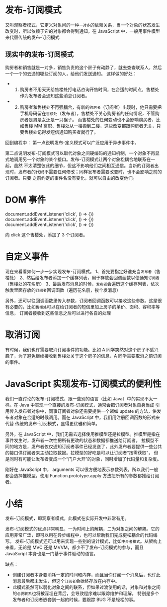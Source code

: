 # 发布-订阅模式

又叫观察者模式，它定义对象间的一种`一对多`的依赖关系，当一个对象的状态发生改变时，所以依赖于它的对象都会得到通知。在 JavaScript 中，一般用事件模型
来代替传统的发布-订阅模式

## 现实中的发布-订阅模式

购房者和销售就是一对多，销售负责的这个房子有动静了，就去查查联系人，然后一个一个的去通知哪些订阅的人，给他们发送通知。
这样做的好处：

- 1. 购房者不用天天给售楼处打电话咨询开售时间，在合适的时间点，售楼处作为发布者会通知这些消息订阅者。

- 2. 购房者和售楼处不再强耦合，有新的`购房者`（订阅者）出现时，他只需要把手机号码留在`售楼处`（发布者），售楼处不关心购房者的任何情况，不管购房者是男是女还是一只猴子。
     而售楼处的任何变动也不会影响购买者，比如售楼 MM 离职、售楼处从一楼搬到二楼，这些改变都跟购房者无关，只要售楼处记得发短信通知购买者就行了。

回到编程中：
第一点说明发布-定义模式可以广泛应用于异步事件中。

第二点说明发布-订阅模式可以取代对象之间硬编码的通知机制，一个对象不再显式地调用另一个对象的某个接口。发布-订阅模式让两个对象松耦合地联系在一起，虽然
不太清楚彼此的细节，但这不影响他们之间相互通信。当新的订阅者出现时，发布者的代码不需要任何修改；同样发布者需要改变时，也不会影响之前的订阅者。只要
之前约定的事件名没有变化，就可以自由的改变他们。

# DOM 事件

document.addEventListener('click', () => {})
document.addEventListener('click', () => {})
document.addEventListener('click', () => {})

向 click 这个售楼处，添加了 3 个订阅者。

# 自定义事件

现在来看看如何一步一步实现发布-订阅模式。
1、首先要指定好谁充当`发布者`（售楼处）
2、然后给发布者添加一个缓存列表，用于存放会回调函数以便通知`订阅者`（售楼处的花名册）
3、最后发布消息的时候，`发布者`会遍历这个缓存列表，依次触发里面存放的`订阅者`回调函数（遍历花名册，挨个发消息）

另外，还可以往回调函数里传入参数，订阅者回调函数可以接收这些参数。这是很有必要的，比如`售楼处`可以在给订阅者的短信里加上房子的单价、面积、容积率等信息，
订阅者接收到这些信息之后可以进行各自的处理

# 取消订阅

有时候，我们也许需要取消订阅事件的功能。比如 A 同学突然对这个房子不感兴趣了，为了避免继续接收到售楼处关于这个房子的信息，A 同学需要取消之前订阅的事件。

# JavaScript 实现发布-订阅模式的便利性

我们一直讨论的发布-订阅模式，跟一些别的语言（比如 Java）中的实现不太一样。在 Java 中实现一个直接的发布-订阅模式，通常会把订阅者对象自身当成
引用传入发布者对象中，同事订阅者对象还需要提供一个诸如 update 的方法，供发布者对象在合适的时候调用。而在 JavaScript 中，我们用注册回调函数的形式来代替
传统的发布-订阅模式，显得更优雅和简单。

另外，在 JavaScript 中，我们无需去选择使用推模型还是拉模型。推模型是指在事件发生时，发布者一次性把所有更改的状态和数据都推送给订阅者。
拉模型不同的地方是，发布者仅仅通知订阅者事件已经发送了，此外发布者要提供一些公共的接口供订阅者来主动拉取数据。拉模型的好吃是可以让订阅者“按需获取”，
但是同时有可能让发布者变成一个“门户大开”的对象，同时增加了代码量和复杂度。

刚好在 JavaScript 中， arguments 可以很方便地表示参数列表，所以我们一般都会选择推模型，使用 Function.prototype.apply 方法把所有的参数都推给订阅者。

# 小结

发布-订阅模式，即观察者模式，此模式在实际开发中非常有用。

发布-订阅模式的优点非常明显，一为时间上的解耦，二为对象之间的解耦。它的应用非常广泛，即可以用在异步编程中，也可以帮助我们完成更松耦合的代码编写。
发布-订阅模式还可以用来实现一些别的设计模式，比如`中介者模式`。从架构上来看，无论是 MVC 还是 MVVM，都少不了发布-订阅模式的参与，而且
JavaScript 本身也是一门基于事件驱动的语言。

缺点：

- 创建订阅者本身要消耗一定的时间和内存，而且当你订阅一个消息后，也许此消息最后都未发生，但这个`订阅者`会始终存放在内存中。
- 此模式虽然可以弱化对象之间的联系，但如果过渡使用的话，对象和对象之间的`必要联系`也将被深埋在背后，会导致程序难以跟踪维护和理解。
  特别是多个发布者和订阅者嵌套到一起的时候，要跟踪 BUG 不是轻松的事。
